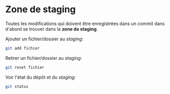 # Zone de staging

Toutes les modifications qui doivent être enregistrées dans un commit dans d'abord se trouver dans la **zone de staging**.

Ajouter un fichier/dossier au *staging*:
```sh
git add fichier
```

Retirer un fichier/dossier au *staging*:
```sh
git reset fichier
```

Voir l'état du dépôt et du *staging*:
```sh
git status
```